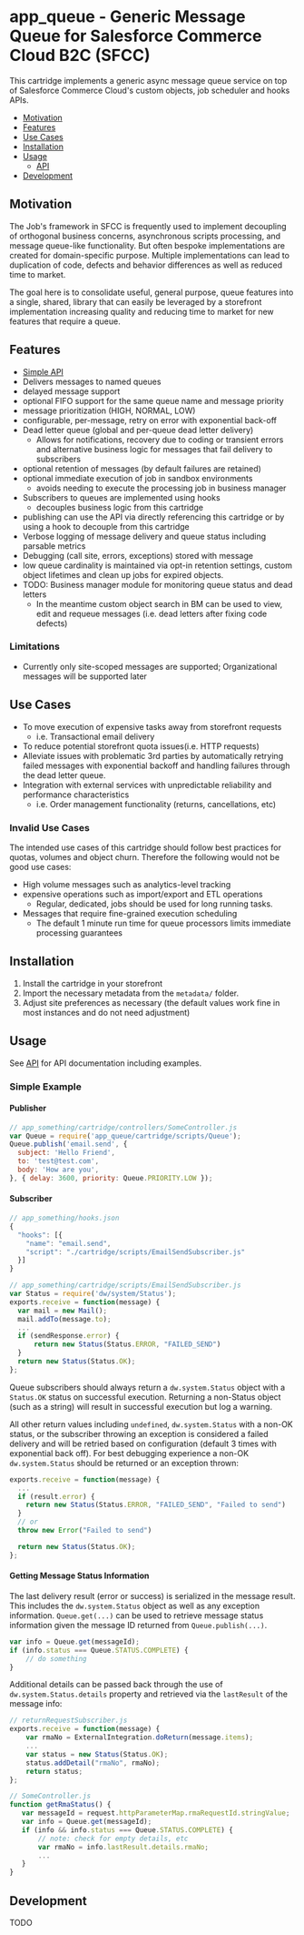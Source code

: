 # app_queue - Generic Message Queue for Salesforce Commerce Cloud B2C (SFCC)

This cartridge implements a generic async message queue service on top of
Salesforce Commerce Cloud's custom objects, job scheduler and hooks APIs.

* [Motivation](#motivation)
* [Features](#features)
* [Use Cases](#use-cases)
* [Installation](#installation)
* [Usage](#usage)
    * [API](./API.md)
* [Development](#development)

## Motivation

The Job's framework in SFCC is frequently used to implement decoupling of
orthogonal business concerns, asynchronous scripts processing, and message
queue-like functionality. But often bespoke implementations are created for
domain-specific purpose. Multiple implementations can lead to duplication of
code, defects and behavior differences as well as reduced time to market.

The goal here is to consolidate useful, general purpose, queue features into
a single, shared, library that can easily be leveraged by a storefront
implementation increasing quality and reducing time to market for new features
that require a queue.

## Features

- [Simple API](#usage)
- Delivers messages to named queues
- delayed message support
- optional FIFO support for the same queue name and message priority
- message prioritization (HIGH, NORMAL, LOW)
- configurable, per-message, retry on error with exponential back-off
- Dead letter queue (global and per-queue dead letter delivery)
    - Allows for notifications, recovery due to coding or transient errors and
      alternative business logic for messages that fail delivery to subscribers
- optional retention of messages (by default failures are retained)
- optional immediate execution of job in sandbox environments
    - avoids needing to execute the processing job in business manager
- Subscribers to queues are implemented using hooks
    - decouples business logic from this cartridge
- publishing can use the API via directly referencing this cartridge or by using
  a hook to decouple from this cartridge
- Verbose logging of message delivery and queue status including parsable metrics
- Debugging (call site, errors, exceptions) stored with message
- low queue cardinality is maintained via opt-in retention settings, custom
  object lifetimes and clean up jobs for expired objects.
- TODO: Business manager module for monitoring queue status and dead letters
    - In the meantime custom object search in BM can be used to view, edit and
      requeue messages (i.e. dead letters after fixing code defects)

### Limitations

- Currently only site-scoped messages are supported; Organizational messages
  will be supported later

## Use Cases

- To move execution of expensive tasks away from storefront requests
    - i.e. Transactional email delivery
- To reduce potential storefront quota issues(i.e. HTTP requests)
- Alleviate issues with problematic 3rd parties by automatically retrying
  failed messages with exponential backoff and handling failures through the
  dead letter queue.
- Integration with external services with unpredictable reliability and
  performance characteristics
    - i.e. Order management functionality (returns, cancellations, etc)

### Invalid Use Cases

The intended use cases of this cartridge should follow best practices for
quotas, volumes and object churn. Therefore the following would not be good use
cases:

- High volume messages such as analytics-level tracking
- expensive operations such as import/export and ETL operations
    - Regular, dedicated, jobs should be used for long running tasks.
- Messages that require fine-grained execution scheduling
    - The default 1 minute run time for queue processors limits immediate
      processing guarantees

## Installation

1. Install the cartridge in your storefront
2. Import the necessary metadata from the `metadata/` folder.
3. Adjust site preferences as necessary (the default values work fine in most
instances and do not need adjustment)

## Usage

See [API](./API) for API documentation including examples.

### Simple Example

#### Publisher

```js
// app_something/cartridge/controllers/SomeController.js
var Queue = require('app_queue/cartridge/scripts/Queue');
Queue.publish('email.send', {
  subject: 'Hello Friend',
  to: 'test@test.com',
  body: 'How are you',
}, { delay: 3600, priority: Queue.PRIORITY.LOW });
```

#### Subscriber

```js
// app_something/hooks.json
{
  "hooks": [{
    "name": "email.send",
    "script": "./cartridge/scripts/EmailSendSubscriber.js"
  }]
}

// app_something/cartridge/scripts/EmailSendSubscriber.js
var Status = require('dw/system/Status');
exports.receive = function(message) {
  var mail = new Mail();
  mail.addTo(message.to);
  ...
  if (sendResponse.error) {
      return new Status(Status.ERROR, "FAILED_SEND")
  }
  return new Status(Status.OK);
};
```

Queue subscribers should always return a `dw.system.Status` object with a `Status.OK` status on successful execution. Returning a non-Status object (such as a string) will result in successful execution but log a warning.

All other return values including `undefined`, `dw.system.Status` with a non-OK
status, or the subscriber throwing an exception is considered a failed delivery
and will be retried based on configuration (default 3 times with exponential
back off). For best debugging experience a non-OK `dw.system.Status` should be
returned or an exception thrown:

```js
exports.receive = function(message) {
  ...
  if (result.error) {
    return new Status(Status.ERROR, "FAILED_SEND", "Failed to send")
  }
  // or
  throw new Error("Failed to send")

  return new Status(Status.OK);
};
```

#### Getting Message Status Information

The last delivery result (error or success) is serialized in the message result. This includes the `dw.system.Status`
object as well as any exception information. `Queue.get(...)` can be used to retrieve message status information given
the message ID returned from `Queue.publish(...)`.

```js
var info = Queue.get(messageId);
if (info.status === Queue.STATUS.COMPLETE) {
    // do something
}
```

Additional details can be passed back through the use of `dw.system.Status.details` property and retrieved via the
`lastResult` of the message info:

```js
// returnRequestSubscriber.js
exports.receive = function(message) {
    var rmaNo = ExternalIntegration.doReturn(message.items);
    ...
    var status = new Status(Status.OK);
    status.addDetail("rmaNo", rmaNo);
    return status;
};
```

```js
// SomeController.js
function getRmaStatus() {
   var messageId = request.httpParameterMap.rmaRequestId.stringValue;
   var info = Queue.get(messageId);
   if (info && info.status === Queue.STATUS.COMPLETE) {
       // note: check for empty details, etc
       var rmaNo = info.lastResult.details.rmaNo;
       ...
   }
}
```

## Development

TODO
